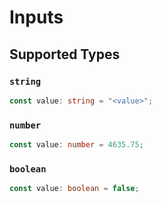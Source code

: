 # Inputs


## Supported Types

### `string`

```typescript
const value: string = "<value>";
```

### `number`

```typescript
const value: number = 4635.75;
```

### `boolean`

```typescript
const value: boolean = false;
```

